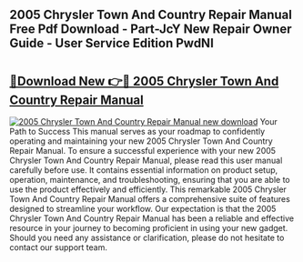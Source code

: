 ## 2005 Chrysler Town And Country Repair Manual Free Pdf Download - Part-JcY New Repair Owner Guide - User Service Edition PwdNI

# <h2><a href="http://bc34078.oget.top/?id=2005+Chrysler+Town+And+Country+Repair+Manual">🔗Download New 👉🔴 2005 Chrysler Town And Country Repair Manual</a></h2>

[![2005 Chrysler Town And Country Repair Manual new download](https://i.imgur.com/5g1atiW.png)](http://bc34078.oget.top/?id=2005+Chrysler+Town+And+Country+Repair+Manual)
Your Path to Success This manual serves as your roadmap to confidently operating and maintaining your new 2005 Chrysler Town And Country Repair Manual. To ensure a successful experience with your new 2005 Chrysler Town And Country Repair Manual, please read this user manual carefully before use. It contains essential information on product setup, operation, maintenance, and troubleshooting, ensuring that you are able to use the product effectively and efficiently. This remarkable 2005 Chrysler Town And Country Repair Manual offers a comprehensive suite of features designed to streamline your workflow. Our expectation is that the 2005 Chrysler Town And Country Repair Manual has been a reliable and effective resource in your journey to becoming proficient in using your new gadget. Should you need any assistance or clarification, please do not hesitate to contact our support team.
